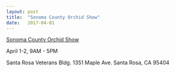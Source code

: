 ```yaml
---
layout: post
title:  "Sonoma County Orchid Show"
date:   2017-04-01
---
```


[Sonoma County Orchid Show](http://sonomaorchids.com/?page_id=4379)

April 1-2, 9AM - 5PM

Santa Rosa Veterans Bldg.
1351 Maple Ave.
Santa Rosa, CA 95404


